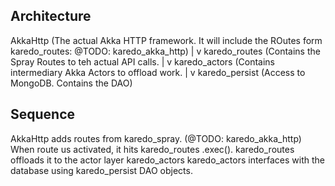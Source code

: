 Architecture
------------
AkkaHttp (The actual Akka HTTP framework. It will include the ROutes form karedo_routes: @TODO: karedo_akka_http)
     |
     v
karedo_routes (Contains the Spray Routes to teh actual API calls.
     |
     v
karedo_actors (Contains intermediary Akka Actors to offload work.
     |
     v
karedo_persist (Access to MongoDB. Contains the DAO)

Sequence
--------
AkkaHttp adds routes from karedo_spray. (@TODO: karedo_akka_http)
When route us activated, it hits karedo_routes .exec().
karedo_routes offloads it to the actor layer karedo_actors
karedo_actors interfaces with the database using karedo_persist DAO objects.
